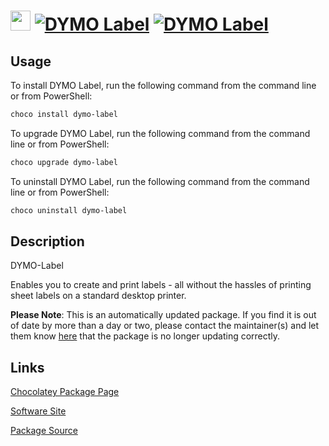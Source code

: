﻿# <img src="https://cdn.jsdelivr.net/gh/mkevenaar/chocolatey-packages@8775790b1ebc1c983f60998157dbd5ed7cfcf361/icons/dymo-label.png" width="32" height="32"/> [![DYMO Label](https://img.shields.io/chocolatey/v/dymo-label.svg?label=DYMO+Label)](https://community.chocolatey.org/packages/dymo-label) [![DYMO Label](https://img.shields.io/chocolatey/dt/dymo-label.svg)](https://community.chocolatey.org/packages/dymo-label)

## Usage

To install DYMO Label, run the following command from the command line or from PowerShell:

```powershell
choco install dymo-label
```

To upgrade DYMO Label, run the following command from the command line or from PowerShell:

```powershell
choco upgrade dymo-label
```

To uninstall DYMO Label, run the following command from the command line or from PowerShell:

```powershell
choco uninstall dymo-label
```

## Description

DYMO-Label

Enables you to create and print labels - all without the hassles of printing sheet labels on a standard desktop printer.

**Please Note**: This is an automatically updated package. If you find it is
out of date by more than a day or two, please contact the maintainer(s) and
let them know [here](https://github.com/mkevenaar/chocolatey-packages/issues) that the package is no longer updating correctly.


## Links

[Chocolatey Package Page](https://community.chocolatey.org/packages/dymo-label)

[Software Site](http://www.dymo.com)

[Package Source](https://github.com/mkevenaar/chocolatey-packages/tree/master/automatic/dymo-label)


